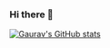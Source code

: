 ### Hi there 👋

[![Gaurav's GitHub stats](https://github-readme-stats.vercel.app/api?username=khatrigaurav)](https://github.com/khatrigaurav/github-readme-stats&show_icons=true)
